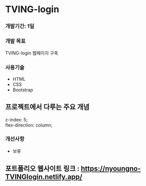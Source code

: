 # TVING-login



### 개발기간: 1일

### 개발 목표
TVING-login 웹페이지 구축

### 사용기술
- HTML
- CSS
- Bootstrap

## 프로젝트에서 다루는 주요 개념
z-index: 5; <br>
flex-direction: column;

### 개선사항
- 보류

## 포트폴리오 웹사이트 링크 : <https://nyoungno-TVINGlogin.netlify.app/>
